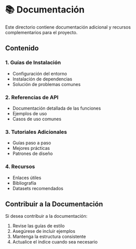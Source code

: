 # 📚 Documentación

Este directorio contiene documentación adicional y recursos complementarios para el proyecto.

## Contenido

### 1. Guías de Instalación
- Configuración del entorno
- Instalación de dependencias
- Solución de problemas comunes

### 2. Referencias de API
- Documentación detallada de las funciones
- Ejemplos de uso
- Casos de uso comunes

### 3. Tutoriales Adicionales
- Guías paso a paso
- Mejores prácticas
- Patrones de diseño

### 4. Recursos
- Enlaces útiles
- Bibliografía
- Datasets recomendados

## Contribuir a la Documentación

Si desea contribuir a la documentación:

1. Revise las guías de estilo
2. Asegúrese de incluir ejemplos
3. Mantenga la estructura consistente
4. Actualice el índice cuando sea necesario 